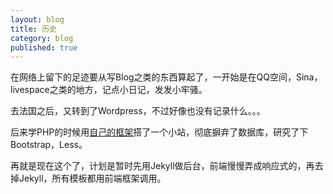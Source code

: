 ```yaml
---
layout: blog
title: 历史
category: blog
published: true
---
```


在网络上留下的足迹要从写Blog之类的东西算起了，一开始是在QQ空间，Sina，livespace之类的地方，记点小日记，发发小牢骚。

去法国之后，又转到了Wordpress，不过好像也没有记录什么。。。

后来学PHP的时候用[自己的框架](https://github.com/pbdm/Amber)搭了一个小站，彻底摒弃了数据库，研究了下Bootstrap，Less。

再就是现在这个了，计划是暂时先用Jekyll做后台，前端慢慢弄成响应式的，再去掉Jekyll，所有模板都用前端框架调用。

